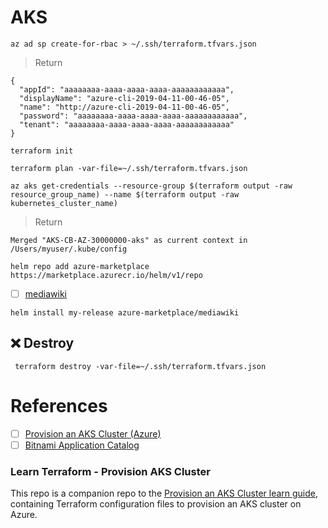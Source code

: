 # AKS


```
az ad sp create-for-rbac > ~/.ssh/terraform.tfvars.json
```
> Return
```
{
  "appId": "aaaaaaaa-aaaa-aaaa-aaaa-aaaaaaaaaaaa",
  "displayName": "azure-cli-2019-04-11-00-46-05",
  "name": "http://azure-cli-2019-04-11-00-46-05",
  "password": "aaaaaaaa-aaaa-aaaa-aaaa-aaaaaaaaaaaa",
  "tenant": "aaaaaaaa-aaaa-aaaa-aaaa-aaaaaaaaaaaa"
}
```

```
terraform init
```

```
terraform plan -var-file=~/.ssh/terraform.tfvars.json
```


```
az aks get-credentials --resource-group $(terraform output -raw resource_group_name) --name $(terraform output -raw kubernetes_cluster_name)
```
> Return
```
Merged "AKS-CB-AZ-30000000-aks" as current context in /Users/myuser/.kube/config
```


```
helm repo add azure-marketplace https://marketplace.azurecr.io/helm/v1/repo
```

- [ ] [mediawiki](https://bitnami.com/stack/mediawiki)

```
helm install my-release azure-marketplace/mediawiki
```

## :x: Destroy

```
 terraform destroy -var-file=~/.ssh/terraform.tfvars.json
```


# References

- [ ] [Provision an AKS Cluster (Azure)](https://learn.hashicorp.com/tutorials/terraform/aks)
- [ ] [Bitnami Application Catalog](https://bitnami.com/stacks)

### Learn Terraform - Provision AKS Cluster

This repo is a companion repo to the [Provision an AKS Cluster learn guide](https://learn.hashicorp.com/terraform/kubernetes/provision-aks-cluster), containing Terraform configuration files to provision an AKS cluster on Azure.
